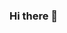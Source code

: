 ### Hi there 👋

<!--
**brayanitkaraujo/brayanitkaraujo** 

Here are some ideas:

- I’m currently working on Apologetics
- I’m currently learning "Trinitate"
- I’m looking to collaborate on Medium Articles
- I’m looking for help with Catholic Apologetics Articles
- Ask me about Theology
- How to reach me: Ask to "Acontecimentos pos-cvII" he will know
- Pronouns: The normal ones
- Fun fact: Trying to get into Seminary

Caracteristics:

At the time of writing (MMXXIII) I'm 16 years old and, I study at Uruguai High School, I also  take an english course and dedicate my time studying Theology and Philosophy.



